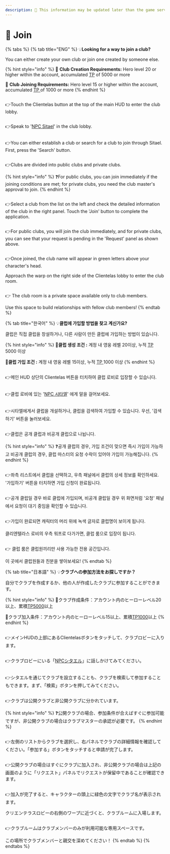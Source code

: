 ```yaml
---
description: 🛑 This information may be updated later than the game server data.
---
```


# 🚪 Join

{% tabs %}
{% tab title="ENG" %}
💡**Looking for a way to join a club?**

You can either create your own club or join one created by someone else.

{% hint style="info" %}
🎯 **Club Creation Requirements:** Hero level 20 or higher within the account, accumulated [TP](../../getting-started-guide/traning.md#id-2-resetting-tp) of 5000 or more&#x20;

🎯 **Club Joining Requirements:** Hero level 15 or higher within the account, accumulated [TP ](../../getting-started-guide/traning.md#id-2-resetting-tp)of 1000 or more
{% endhint %}

<figure><img src="../../.gitbook/assets/image (91).png" alt=""><figcaption></figcaption></figure>

👉Touch the Clientelas button at the top of the main HUD to enter the club lobby.

<figure><img src="../../.gitbook/assets/image (92).png" alt=""><figcaption></figcaption></figure>

👉Speak to '[NPC Sitael](../../field-info/rotten-hill/clientelas-club-lobby/npc-club.md)' in the club lobby.

<figure><img src="../../.gitbook/assets/image (93).png" alt=""><figcaption></figcaption></figure>

👉You can either establish a club or search for a club to join through Sitael. First, press the 'Search' button.

<figure><img src="../../.gitbook/assets/image (108).png" alt=""><figcaption></figcaption></figure>

👉Clubs are divided into public clubs and private clubs.

{% hint style="info" %}
❓For public clubs, you can join immediately if the joining conditions are met; for private clubs, you need the club master's approval to join.
{% endhint %}

<figure><img src="../../.gitbook/assets/image (109).png" alt=""><figcaption></figcaption></figure>

👉Select a club from the list on the left and check the detailed information of the club in the right panel. Touch the 'Join' button to complete the application.

<figure><img src="../../.gitbook/assets/image (110).png" alt=""><figcaption></figcaption></figure>

👉For public clubs, you will join the club immediately, and for private clubs, you can see that your request is pending in the 'Request' panel as shown above.

<figure><img src="../../.gitbook/assets/image (96).png" alt=""><figcaption></figcaption></figure>

👉Once joined, the club name will appear in green letters above your character's head.

Approach the warp on the right side of the Clientelas lobby to enter the club room.

<figure><img src="../../.gitbook/assets/image (95).png" alt=""><figcaption></figcaption></figure>

👉 The club room is a private space available only to club members.

Use this space to build relationships with fellow club members!
{% endtab %}

{% tab title="한국어" %}
💡**클럽에 가입할 방법을 찾고 계신가요?**

클럽은 직접 클럽을 창설하거나, 다른 사람이 만든 클럽에 가입하는 방법이 있습니다.

{% hint style="info" %}
🎯**클럽 생성 조건 :** 계정 내 영웅 레벨 20이상, 누적 [TP](../../getting-started-guide/traning.md#id-2-tp) 5000 이상

🎯**클럽 가입 조건 :** 계정 내 영웅 레벨 15이상, 누적 [TP ](../../getting-started-guide/traning.md#id-2-tp)1000 이상
{% endhint %}

<figure><img src="../../.gitbook/assets/image (91).png" alt=""><figcaption></figcaption></figure>

👉메인 HUD 상단의 Clientelas 버튼을 터치하여 클럽 로비로 입장할 수 있습니다.&#x20;

<figure><img src="../../.gitbook/assets/image (92).png" alt=""><figcaption></figcaption></figure>

👉클럽 로비에 있는 '[NPC 시타엘](../../field-info/rotten-hill/clientelas-club-lobby/npc-club.md)' 에게 말을 걸어보세요.

<figure><img src="../../.gitbook/assets/image (93).png" alt=""><figcaption></figcaption></figure>

👉시타엘에게서 클럽을 개설하거나, 클럽을 검색하여 가입할 수 있습니다. 우선, '검색하기' 버튼을 눌러보세요.

<figure><img src="../../.gitbook/assets/image (108).png" alt=""><figcaption></figcaption></figure>

👉클럽은 공개 클럽과 비공개 클럽으로 나뉩니다.&#x20;

{% hint style="info" %}
❓공개 클럽의 경우, 가입 조건이 맞으면 즉시 가입이 가능하고 비공개 클럽의 경우, 클럽 마스터의 요청 수락이 있어야 가입이 가능해집니다.
{% endhint %}

<figure><img src="../../.gitbook/assets/image (109).png" alt=""><figcaption></figcaption></figure>

👉좌측 리스트에서 클럽을 선택하고, 우측 패널에서 클럽의 상세 정보를 확인하세요. '가입하기' 버튼을 터치하면 가입 신청이 완료됩니다.&#x20;

<figure><img src="../../.gitbook/assets/image (110).png" alt=""><figcaption></figcaption></figure>

👉공개 클럽일 경우 바로 클럽에 가입되며, 비공개 클럽일 경우 위 화면처럼 '요청' 패널에서 요청이 대기 중임을 확인할 수 있습니다.&#x20;

<figure><img src="../../.gitbook/assets/image (96).png" alt=""><figcaption></figcaption></figure>

👉가입이 완료되면 캐릭터의 머리 위에 녹색 글자로 클럽명이 보이게 됩니다.

클리엔텔라스 로비의 우측 워프로 다가가면, 클럽 룸으로 입장이 됩니다.

<figure><img src="../../.gitbook/assets/image (95).png" alt=""><figcaption></figcaption></figure>

👉 클럽 룸은 클럽원끼리만 사용 가능한 전용 공간입니다.

이 곳에서 클럽원들과 친분을 쌓아보세요!
{% endtab %}

{% tab title="日本語" %}
💡**クラブへの参加方法をお探しですか？**

自分でクラブを作成するか、他の人が作成したクラブに参加することができます。

{% hint style="info" %}
🎯クラブ作成条件：アカウント内のヒーローレベル20以上、累積[TP5000](../../getting-started-guide/traning.md#id-2tpnorisetto)以上&#x20;

🎯クラブ加入条件：アカウント内のヒーローレベル15以上、累積[TP1000](../../getting-started-guide/traning.md#id-2tpnorisetto)以上
{% endhint %}

<figure><img src="../../.gitbook/assets/image (91).png" alt=""><figcaption></figcaption></figure>

👉メインHUDの上部にあるClientelasボタンをタッチして、クラブロビーに入ります。

<figure><img src="../../.gitbook/assets/image (92).png" alt=""><figcaption></figcaption></figure>

👉クラブロビーにいる「[NPCシタエル](../../field-info/rotten-hill/clientelas-club-lobby/npc-club.md)」に話しかけてみてください。

<figure><img src="../../.gitbook/assets/image (93).png" alt=""><figcaption></figcaption></figure>

👉シタエルを通じてクラブを設立することも、クラブを検索して参加することもできます。まず、「検索」ボタンを押してみてください。

<figure><img src="../../.gitbook/assets/image (108).png" alt=""><figcaption></figcaption></figure>

👉クラブは公開クラブと非公開クラブに分かれています。

{% hint style="info" %}
❓公開クラブの場合、参加条件が合えばすぐに参加可能ですが、非公開クラブの場合はクラブマスターの承認が必要です。
{% endhint %}

<figure><img src="../../.gitbook/assets/image (109).png" alt=""><figcaption></figcaption></figure>

👉左側のリストからクラブを選択し、右パネルでクラブの詳細情報を確認してください。「参加する」ボタンをタッチすると申請が完了します。

<figure><img src="../../.gitbook/assets/image (110).png" alt=""><figcaption></figcaption></figure>

👉公開クラブの場合はすぐにクラブに加入され、非公開クラブの場合は上記の画面のように「リクエスト」パネルでリクエストが保留中であることが確認できます。

<figure><img src="../../.gitbook/assets/image (96).png" alt=""><figcaption></figcaption></figure>

👉加入が完了すると、キャラクターの頭上に緑色の文字でクラブ名が表示されます。

クリエンテラスロビーの右側のワープに近づくと、クラブルームに入場します。

<figure><img src="../../.gitbook/assets/image (95).png" alt=""><figcaption></figcaption></figure>

👉クラブルームはクラブメンバーのみが利用可能な専用スペースです。

この場所でクラブメンバーと親交を深めてください！
{% endtab %}
{% endtabs %}
